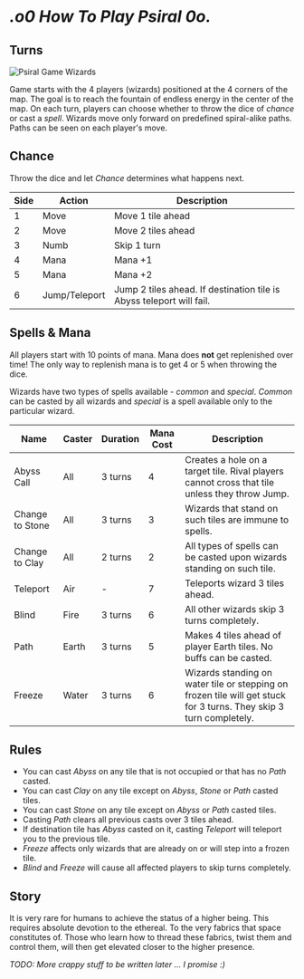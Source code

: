 _.o0 How To Play Psiral 0o._
=============================

## Turns

![Psiral Game Wizards](assets/gui/popup_menu_character_icons.png)

Game starts with the 4 players (wizards) positioned at the 4 corners of the map. The goal is to reach the fountain of 
endless energy in the center of the map. On each turn, players can choose whether to throw the dice of *chance* or 
cast a *spell*. Wizards move only forward on predefined spiral-alike paths. Paths can be seen on each player's move.

## Chance

Throw the dice and let *Chance* determines what happens next. 

Side | Action | Description
-----|--------|-----------------
1    | Move   | Move 1 tile ahead
2    | Move   | Move 2 tiles ahead
3    | Numb   | Skip 1 turn
4    | Mana   | Mana +1
5    | Mana   | Mana +2
6    | Jump/Teleport | Jump 2 tiles ahead. If destination tile is Abyss teleport will fail.

## Spells & Mana

All players start with 10 points of mana. Mana does **not** get replenished over time! 
The only way to replenish mana is to get 4 or 5 when throwing the dice.

Wizards have two types of spells available - *common* and *special*. *Common* can be casted by all wizards and *special* 
is a spell available only to the particular wizard.

Name | Caster | Duration | Mana Cost | Description
-----|--------|----------|-----------|-------------
Abyss Call | All | 3 turns | 4 | Creates a hole on a target tile. Rival players cannot cross that tile unless they throw Jump.
Change to Stone | All | 3 turns | 3 | Wizards that stand on such tiles are  immune to spells.
Change to Clay | All | 2 turns | 2  |All types of spells can be casted upon wizards standing on such tile.
Teleport | Air | - | 7 | Teleports wizard 3 tiles ahead.
Blind | Fire | 3 turns | 6 | All other wizards skip 3 turns completely.
Path | Earth | 3 turns | 5  | Makes 4 tiles ahead of player Earth tiles. No buffs can be casted.
Freeze | Water  | 3 turns  | 6  | Wizards standing on water tile or stepping on frozen tile will get stuck for 3 turns. They skip 3 turn completely.

## Rules

  * You can cast *Abyss* on any tile that is not occupied or that has no *Path* casted.
  * You can cast *Clay* on any tile except on *Abyss*, *Stone* or *Path* casted tiles.
  * You can cast *Stone* on any tile except on *Abyss* or *Path* casted tiles.
  * Casting *Path* clears all previous casts over 3 tiles ahead.
  * If destination tile has *Abyss* casted on it, casting *Teleport* will teleport you to the previous tile.
  * *Freeze* affects only wizards that are already on or will step into a frozen tile.
  * *Blind* and *Freeze* will cause all affected players to skip turns completely.

## Story

It is very rare for humans to achieve the status of a higher being. This requires absolute devotion to the ethereal. To the very fabrics that space constitutes of. Those who learn how to thread these fabrics, twist them and control them, will then get elevated closer to the higher presence.

*TODO: More crappy stuff to be written later … I promise :)*
